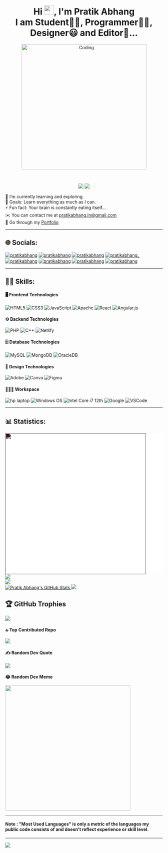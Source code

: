 <div align="center">
  <h1 align="center"> Hi <img src="https://raw.githubusercontent.com/MartinHeinz/MartinHeinz/master/wave.gif" width="30">, I'm Pratik Abhang <br> I am Student👨‍🎓, Programmer👨‍💻, Designer😃 and Editor🤩...
  </h1>
  <p>
    <img alt="Coding" width="400" src="https://raw.githubusercontent.com/PolarBearGG/PolarBearGG/master/web-developer.gif">
  </p>
  <br>
  <p>
    <img src="https://komarev.com/ghpvc/?username=pratikabhang&style=for-the-badge">
    <img src="https://custom-icon-badges.herokuapp.com/badge/dynamic/json?logo=star&color=55960c&labelColor=488207&label=Stars&style=for-the-badge&query=%24.stars&url=https://api.github-star-counter.workers.dev/user/pratikabhang">
  </p>
</div>

🌱 I’m currently learning and exploring.<br>
🥅 Goals: Learn everything as much as I can.<br>
⚡ Fun fact: Your brain is constantly eating itself...<br> 
✉️ You can contact me at [pratikabhang.in@gmail.com](mailto:pratikabhang.in@gmail.com)  <br>
📌 Go through my [Portfolio](https://pratikabhang.netlify.app/)<br>

---
## 🌐 Socials:
<p align="left">
    <a href="https://pratikabhang.netlify.app/" target="_blank"><img align="center" src="https://img.shields.io/badge/Portfolio-%23000000.svg?style=for-the-badge&logo=firefox&logoColor=#FF7139" alt="pratikabhang" /></a>
  <a href="mailto:pratikabhang.in@gmail.com" target="_blank"><img align="center" src="https://img.shields.io/badge/gmail-%23EA4335.svg?&style=for-the-badge&logo=gmail&logoColor=white" alt="pratikabhang" /></a>
  <a href="https://linkedin.com/in/pratikabhang/" target="_blank"><img align="center" src="https://img.shields.io/badge/linkedin-%230A66C2.svg?&style=for-the-badge&logo=linkedin&logoColor=white" alt="pratikabhang" /></a>
  <a href="https://instagram.com/pratikabhang_" target="_blank"><img align="center" src="https://img.shields.io/badge/Instagram-%23E4405F.svg?style=for-the-badge&logo=instagram&logoColor=white" alt="pratikabhang_" /></a>
  <a href="https://github.com/pratikabhang" target="_blank"><img align="center" src="https://img.shields.io/badge/GitHub-%23121011.svg?style=for-the-badge&logo=github&logoColor=white" alt="pratikabhang" /></a>
  <a href="https://auth.geeksforgeeks.org/user/pratikabhang/" target="_blank"><img align="center" src="https://img.shields.io/badge/GeeksforGeeks-%230B0B0B.svg?style=for-the-badge&logo=geeksforgeeks&logoColor=white" alt="pratikabhang" /></a>
  <a href="https://leetcode.com/pratikabhang/" target="_blank"><img align="center" src="https://img.shields.io/badge/LeetCode-%23FFA116.svg?style=for-the-badge&logo=leetcode&logoColor=white" alt="pratikabhang" /></a>
  <a href="https://www.hackerrank.com/pratikabhang" target="_blank"><img align="center" src="https://img.shields.io/badge/HackerRank-%2365FFDA.svg?style=for-the-badge&logo=hackerrank&logoColor=black" alt="pratikabhang" /></a>
</p>


---
## 👨‍🎓 Skills:
#### 🖥️ Frontend Technologies
![HTML5](https://img.shields.io/badge/html5-%23E34F26.svg?style=for-the-badge&logo=html5&logoColor=white) 
![CSS3](https://img.shields.io/badge/css3-%231572B6.svg?style=for-the-badge&logo=css3&logoColor=white) 
![JavaScript](https://img.shields.io/badge/javascript-%23323330.svg?style=for-the-badge&logo=javascript&logoColor=%23F7DF1E) 
![Apache](https://img.shields.io/badge/apache-%23D42029.svg?style=for-the-badge&logo=apache&logoColor=white)
![React](https://img.shields.io/badge/react-%2320232a.svg?style=for-the-badge&logo=react&logoColor=%2361DAFB) 
![Angular.js](https://img.shields.io/badge/angular.js-%23E23237.svg?style=for-the-badge&logo=angularjs&logoColor=white) 

#### ⚙️ Backend Technologies
![PHP](https://img.shields.io/badge/php-%23777BB4.svg?style=for-the-badge&logo=php&logoColor=white) 
![C++](https://img.shields.io/badge/c++-%2300599C.svg?style=for-the-badge&logo=c%2B%2B&logoColor=white) 
![Netlify](https://img.shields.io/badge/netlify-%23000000.svg?style=for-the-badge&logo=netlify&logoColor=#00C7B7) 

#### 🗄️ Database Technologies
![MySQL](https://img.shields.io/badge/mysql-%2300000f.svg?style=for-the-badge&logo=mysql&logoColor=white) 
![MongoDB](https://img.shields.io/badge/MongoDB-%234ea94b.svg?style=for-the-badge&logo=mongodb&logoColor=white) 
![OracleDB](https://img.shields.io/badge/OracleDB-F80000?style=for-the-badge&logo=oracle&logoColor=white) 

#### 🎨 Design Technologies
![Adobe](https://img.shields.io/badge/adobe-%23FF0000.svg?style=for-the-badge&logo=adobe&logoColor=white) 
![Canva](https://img.shields.io/badge/Canva-%2300C4CC.svg?style=for-the-badge&logo=Canva&logoColor=white) 
![Figma](https://img.shields.io/badge/figma-%23F24E1E.svg?style=for-the-badge&logo=figma&logoColor=white) 

#### 👨🏻‍💻 Workspace
![hp laptop](https://img.shields.io/badge/hp%20laptop-0096D6?style=for-the-badge&logo=hp&logoColor=white)
![Windows OS](https://img.shields.io/badge/Windows_OS-0078D6?style=for-the-badge&logo=windows&logoColor=white)
![Intel Core i7 12th](https://img.shields.io/badge/Intel%20Core_i7_12th-0071C5?style=for-the-badge&logo=intel&logoColor=white)
![Google](https://img.shields.io/badge/Google-4285F4?style=for-the-badge&logo=GoogleChrome&logoColor=white)
![VSCode](https://img.shields.io/badge/VSCode-0078D4?style=for-the-badge&logo=visual%20studio%20code&logoColor=white)

---
## 📊 Statistics:
<div style="background-color: white; color: black;">
    <img src="https://github-profile-summary-cards.vercel.app/api/cards/profile-details?username=pratikabhang&theme=vue" width="450" style="filter: invert(100%);"/>
</div>
<img src="https://github-readme-stats.vercel.app/api?username=pratikabhang&theme=radical&hide_border=false&include_all_commits=false&count_private=false" /><br/>
<img src="https://github-readme-streak-stats.herokuapp.com/?user=pratikabhang&theme=radical&hide_border=false" /><br/>
<a href="https://github.com/pratikabhang">
  <img src="https://github-readme-stats.vercel.app/api/top-langs/?username=pratikabhang&theme=radical&hide_border=false&include_all_commits=false&count_private=false&layout=compact" alt="Pratik Abhang's GitHub Stats">
</a>

<img src="https://github-readme-stats.vercel.app/api/top-langs/?username=pratikabhang&theme=swift&hide_border=false&include_all_commits=false&count_private=false&layout=compact" />

## 🏆 GitHub Trophies
![](https://github-profile-trophy.vercel.app/?username=pratikabhang&theme=radical&no-frame=false&no-bg=false&margin-w=4)

#### 🔝 Top Contributed Repo
![](https://github-contributor-stats.vercel.app/api?username=pratikabhang&limit=5&theme=dracula&combine_all_yearly_contributions=true)

#### ✍️ Random Dev Quote
![](https://quotes-github-readme.vercel.app/api?type=horizontal&theme=radical)

#### 😂 Random Dev Meme
<img src='https://randommeme-five.vercel.app/' style="height: 400px;"/>

---
#### Note : "Most Used Languages" is only a metric of the languages my public code consists of and doesn't reflect experience or skill level.

---
![](https://visitcount.itsvg.in/api?id=pratikabhang&icon=5&color=0)
